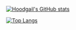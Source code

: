 [![Hoodgail's GitHub stats](https://github-readme-stats.vercel.app/api?username=hoodgail)](https://github.com/hoodgail)

[![Top Langs](https://github-readme-stats.vercel.app/api/top-langs/?username=Hoodgail&layout=compact)](https://github.com/Hoodgail/github-readme-stats)
